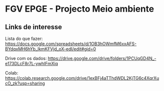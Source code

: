 # FGV EPGE - Projecto Meio ambiente

## Links de interesse

Lista do que fazer: https://docs.google.com/spreadsheets/d/1OB3hOWmfM6xxAFS-BYdqxMH6hYb_lkmKFVjd_oX-edI/edit#gid=0

Drive com os dados: https://drive.google.com/drive/folders/1PCUqGD4N_-e173DLcF8r7L-ywhIFmXiq

Colab: https://colab.research.google.com/drive/1exBFj4aTThdWDL2KjTG6c4XqrXucO_zk?usp=sharing